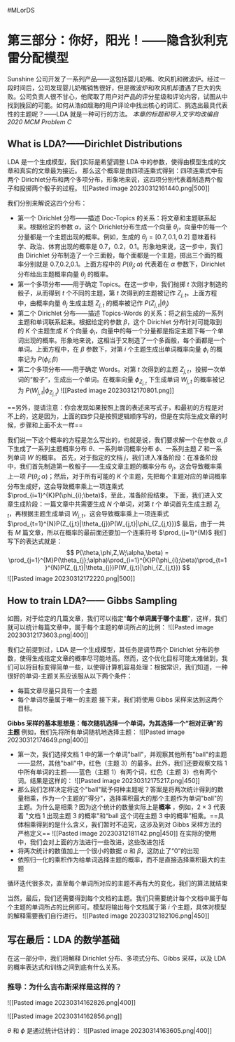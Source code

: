 #MLorDS 

# 第三部分：你好，阳光！——隐含狄利克雷分配模型

Sunshine 公司开发了一系列产品——这包括婴儿奶嘴、吹风机和微波炉。经过一段时间后，公司发现婴儿奶嘴销售很好，但是微波炉和吹风机却遭遇了巨大的失败。公司负责人很不甘心，他爬取了用户对产品的评分星级和评论内容，试图从中找到挽回的可能。如何从浩如烟海的用户评论中找出核心的词汇、挑选出最具代表性的主题呢？——LDA 就是一种可行的方法。
*本章的标题和导入文字均改编自 2020 MCM Problem C*

## What is LDA?——Dirichlet Distributions 
LDA 是一个生成模型，我们实际是希望调整 LDA 中的参数，使得由模型生成的文章和真实的文章最为接近。
那么这个概率是由四项连乘式得到：四项连乘式中有两个 Dirichlet分布和两个多项分布，形象地来说，这四项分别代表着制造两个骰子和投掷两个骰子的过程。
![[Pasted image 20230312161440.png|500]]

我们分别来解说这四个分布：
- 第一个 Dirichlet 分布——描述 Doc-Topics 的关系：将文章和主题联系起来。根据给定的参数 $\alpha$，这个 Dirichlet分布生成一个向量 $\theta_{j}$，向量中的每一个分量都是一个主题出现的概率。例如，生成的 $\theta_{j}= [0.7,0.1,0.2]$ 意味着科学、政治、体育出现的概率是 0.7，0.2，0.1。形象地来说，这一步中，我们由 Dirichlet 分布制造了一个三面骰，每个面都是一个主题，掷出三个面的概率分别就是 0.7,0.2,0.1。上面方程中的 $P(\theta_{j};\alpha)$ 代表着在 $\alpha$ 参数下，Dirichlet 分布给出主题概率向量 $\theta_{j}$ 的概率。
- 第一个多项分布——用于确定 Topics。在这一步中，我们抛掷 $t$ 次刚才制造的骰子，从而得到 $t$ 个不同的主题，第 $t$ 次得到的主题被记作 $Z_{j,t}$。上面方程中，由概率向量  $\theta_{j}$ 生成主题 $Z_{j,t}$ 的概率被记作 $P(Z_{j,t}|\theta_{j})$
- 第二个 Dirichlet 分布——描述 Topics-Words 的关系：将之前生成的一系列主题和单词联系起来。根据给定的参数 $\beta$，这个 Dirichlet 分布针对可能取到的 $K$ 个主题生成 $K$ 个向量 $\phi_{i}$，向量中的每一个分量都是指定主题下每一个单词出现的概率。形象地来说，这相当于又制造了一个多面骰，每个面都是一个单词。上面方程中，在 $\beta$ 参数下，对第 $i$ 个主题生成出单词概率向量 $\phi_{i}$ 的概率记为 $P(\phi_{i};\beta)$ 
- 第二个多项分布——用于确定 Words。对第 $t$ 次得到的主题 $Z_{j,t}$，投掷一次单词的“骰子”，生成出一个单词。在概率向量 $\phi_{Z_{j,t}}$ 下生成单词 $W_{j,t}$ 的概率被记为 $P(W_{j,t}|\phi_{Z_{j,t}})$ 
![[Pasted image 20230312170801.png]]

==另外，提请注意：你会发现如果按照上面的表述来写式子，和最初的方程是对不上的，这是因为，上面的四步只是按照逻辑顺序写的，但是在实际生成文章的时候，步骤和上面不太一样== 

我们说一下这个概率的方程是怎么写出的，也就是说，我们要求解一个在参数 $\alpha,\beta$ 下生成了一系列主题概率分布 $\theta$、一系列单词概率分布 $\phi$、一系列主题 $Z$ 和一系列单词 $W$ 的概率。
首先，对于指定的文档 $j$，我们进入准备阶段：在准备阶段中，我们首先制造第一枚骰子——生成文章主题的概率分布 $\theta_{j}$，这会导致概率乘上一项 $P(\theta_{j};\alpha)$；然后，对于所有可能的 $K$ 个主题，先把每个主题对应的单词概率分布生成好，这会导致概率乘上一项连乘式 $\prod_{i=1}^{K}P(\phi_{i};\beta)$，至此，准备阶段结束。
下面，我们进入文章生成阶段：一篇文章中共需要生成 $N$ 个单词，对第 $t$ 个 单词首先生成主题 $Z_{j,t}$，再根据主题生成单词 $W_{j,t}$，这会导致概率乘上一项连乘式 $\prod_{t=1}^{N}P(Z_{j,t}|\theta_{j})P(W_{j,t}|\phi_{Z_{j,t}})$ 
最后，由于一共有 $M$ 篇文章，所以在概率的最前面还要加一个连乘符号 $\prod_{j=1}^{M}$ 
我们写下的表达式就是：
$$
P(\theta,\phi,Z,W;\alpha,\beta) = \prod_{j=1}^{M}P(\theta_{j};\alpha)\prod_{i=1}^{K}P(\phi_{i};\beta)\prod_{t=1}^{N}P(Z_{j,t}|\theta_{j})P(W_{j,t}|\phi_{Z_{j,t}})
$$
![[Pasted image 20230312172220.png|500]]


## How to train LDA?—— Gibbs Sampling

如图，对于给定的几篇文章，我们可以指定“**每个单词属于哪个主题**”，这样，我们就可以统计每篇文章中，属于每个主题的单词所占的比例：
![[Pasted image 20230312173603.png|400]]

我们之前提到过，LDA 是一个生成模型，其任务是调节两个 Dirichlet 分布的参数，使得生成指定文章的概率尽可能地高。然而，这个优化目标可能太难做到，我们可以将目标变得简单一些，以使得计算机容易处理：根据常识，我们知道，一种很好的单词-主题关系应该服从以下两个条件：
- 每篇文章尽量只具有一个主题
- 每个单词尽量属于唯一的主题
接下来，我们将使用 Gibbs 采样来达到这两个目标。

**Gibbs 采样的基本思想是：每次随机选择一个单词，为其选择一个“相对正确”的主题** 
例如，我们先将所有单词随机地选择主题：
![[Pasted image 20230312174649.png|400]]

- 第一次，我们选择文档 1 中的第一个单词"ball"，并观察其他所有"ball"的主题——显然，其他"ball"中，红色（主题 3）的最多。此外，我们还要观察文档 1 中所有单词的主题——蓝色（主题 1）有两个词，红色（主题 3）也有两个词。结果是这样的：
![[Pasted image 20230312175217.png|450]]
- 那么我们怎样决定将这个"ball"赋予何种主题呢？答案是将两次统计得到的数量相乘，作为一个主题的"得分"，选择乘积最大的那个主题作为单词"ball"的主题。为什么是相乘？因为这个统计的数量实际上是**概率** ，例如，$2\times 3$ 代表着 "文档 1 出现主题 3 的概率"和“ball 这个词在主题 3 中的概率”相乘。==具体相乘得到的是什么含义，我们暂时不追究，这涉及到对 Gibbs 采样方法的严格定义==
![[Pasted image 20230312181142.png|450]]
在实际的使用中，我们会对上面的方法进行一些改进，这些改进包括
- 将两次统计的数值加上一个很小的数据 $\alpha$ 和 $\beta$，这防止了“0”的出现
- 依照归一化的乘积作为给单词选择主题的概率，而不是直接选择乘积最大的主题

循环迭代很多次，直至每个单词所对应的主题不再有大的变化，我们的算法就结束

当然，最后，我们还需要得到每个文档的主题。我们只需要统计每个文档中属于每个主题的单词所占的比例即可。模型将输出每个文档属于第 $i$ 个主题，具体对模型的解释需要我们自行进行。
![[Pasted image 20230312182106.png|450]]


## 写在最后：LDA 的数学基础
在这一部分中，我们将解释 Dirichlet 分布、多项式分布、Gibbs 采样，以及 LDA 的概率表达式和训练之间到底有什么关系。

### 推导：为什么吉布斯采样是这样的？
![[Pasted image 20230314162826.png|400]]

![[Pasted image 20230314162856.png]]

$\theta$ 和 $\phi$ 是通过统计估计的：
![[Pasted image 20230314163605.png|400]]

